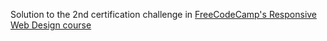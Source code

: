 Solution to the 2nd certification challenge in [FreeCodeCamp's Responsive Web Design course](https://www.freecodecamp.org/learn/2022/responsive-web-design/) 
